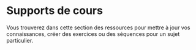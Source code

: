# Supports de cours

Vous trouverez dans cette section des ressources pour mettre à jour vos connaissances, créer des exercices ou des séquences pour un sujet particulier.
